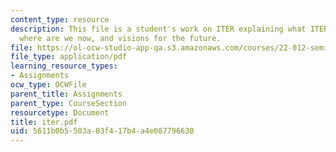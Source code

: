 ```yaml
---
content_type: resource
description: This file is a student's work on ITER explaining what ITER is, its history,
  where are we now, and visions for the future.
file: https://ol-ocw-studio-app-qa.s3.amazonaws.com/courses/22-012-seminar-fusion-and-plasma-physics-spring-2006/5611b0b5503a03f417b4a4e087796630_iter.pdf
file_type: application/pdf
learning_resource_types:
- Assignments
ocw_type: OCWFile
parent_title: Assignments
parent_type: CourseSection
resourcetype: Document
title: iter.pdf
uid: 5611b0b5-503a-03f4-17b4-a4e087796630
---
```

